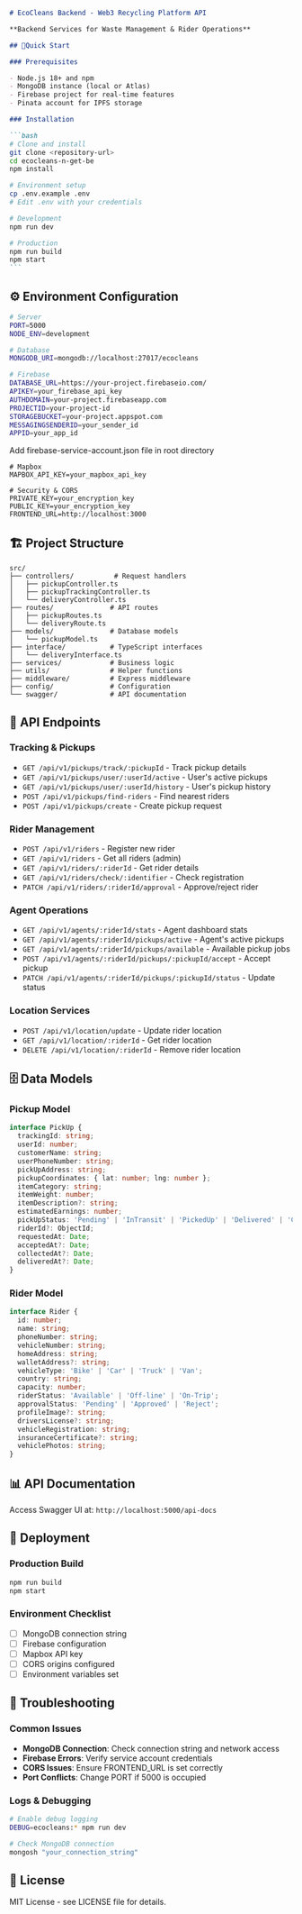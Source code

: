 ````markdown
# EcoCleans Backend - Web3 Recycling Platform API

**Backend Services for Waste Management & Rider Operations**

## 🚀Quick Start

### Prerequisites

- Node.js 18+ and npm
- MongoDB instance (local or Atlas)
- Firebase project for real-time features
- Pinata account for IPFS storage

### Installation

```bash
# Clone and install
git clone <repository-url>
cd ecocleans-n-get-be
npm install

# Environment setup
cp .env.example .env
# Edit .env with your credentials

# Development
npm run dev

# Production
npm run build
npm start
```
````

## ⚙️ Environment Configuration

```bash
# Server
PORT=5000
NODE_ENV=development

# Database
MONGODB_URI=mongodb://localhost:27017/ecocleans

# Firebase
DATABASE_URL=https://your-project.firebaseio.com/
APIKEY=your_firebase_api_key
AUTHDOMAIN=your-project.firebaseapp.com
PROJECTID=your-project-id
STORAGEBUCKET=your-project.appspot.com
MESSAGINGSENDERID=your_sender_id
APPID=your_app_id

```
  Add firebase-service-account.json file in root directory 
```
# Mapbox
MAPBOX_API_KEY=your_mapbox_api_key

# Security & CORS
PRIVATE_KEY=your_encryption_key
PUBLIC_KEY=your_encryption_key
FRONTEND_URL=http://localhost:3000
```

## 🏗️ Project Structure

```
src/
├── controllers/          # Request handlers
│   ├── pickupController.ts
│   ├── pickupTrackingController.ts
│   └── deliveryController.ts
├── routes/              # API routes
│   ├── pickupRoutes.ts
│   └── deliveryRoute.ts
├── models/              # Database models
│   └── pickupModel.ts
├── interface/           # TypeScript interfaces
│   └── deliveryInterface.ts
├── services/            # Business logic
├── utils/               # Helper functions
├── middleware/          # Express middleware
├── config/              # Configuration
└── swagger/             # API documentation
```

## 📡 API Endpoints

### Tracking & Pickups

- `GET /api/v1/pickups/track/:pickupId` - Track pickup details
- `GET /api/v1/pickups/user/:userId/active` - User's active pickups
- `GET /api/v1/pickups/user/:userId/history` - User's pickup history
- `POST /api/v1/pickups/find-riders` - Find nearest riders
- `POST /api/v1/pickups/create` - Create pickup request

### Rider Management

- `POST /api/v1/riders` - Register new rider
- `GET /api/v1/riders` - Get all riders (admin)
- `GET /api/v1/riders/:riderId` - Get rider details
- `GET /api/v1/riders/check/:identifier` - Check registration
- `PATCH /api/v1/riders/:riderId/approval` - Approve/reject rider

### Agent Operations

- `GET /api/v1/agents/:riderId/stats` - Agent dashboard stats
- `GET /api/v1/agents/:riderId/pickups/active` - Agent's active pickups
- `GET /api/v1/agents/:riderId/pickups/available` - Available pickup jobs
- `POST /api/v1/agents/:riderId/pickups/:pickupId/accept` - Accept pickup
- `PATCH /api/v1/agents/:riderId/pickups/:pickupId/status` - Update status

### Location Services

- `POST /api/v1/location/update` - Update rider location
- `GET /api/v1/location/:riderId` - Get rider location
- `DELETE /api/v1/location/:riderId` - Remove rider location

## 🗄️ Data Models

### Pickup Model

```typescript
interface PickUp {
  trackingId: string;
  userId: number;
  customerName: string;
  userPhoneNumber: string;
  pickUpAddress: string;
  pickupCoordinates: { lat: number; lng: number };
  itemCategory: string;
  itemWeight: number;
  itemDescription?: string;
  estimatedEarnings: number;
  pickUpStatus: 'Pending' | 'InTransit' | 'PickedUp' | 'Delivered' | 'Cancelled';
  riderId?: ObjectId;
  requestedAt: Date;
  acceptedAt?: Date;
  collectedAt?: Date;
  deliveredAt?: Date;
}
```

### Rider Model

```typescript
interface Rider {
  id: number;
  name: string;
  phoneNumber: string;
  vehicleNumber: string;
  homeAddress: string;
  walletAddress?: string;
  vehicleType: 'Bike' | 'Car' | 'Truck' | 'Van';
  country: string;
  capacity: number;
  riderStatus: 'Available' | 'Off-line' | 'On-Trip';
  approvalStatus: 'Pending' | 'Approved' | 'Reject';
  profileImage?: string;
  driversLicense?: string;
  vehicleRegistration: string;
  insuranceCertificate?: string;
  vehiclePhotos: string;
}
```

## 📊 API Documentation

Access Swagger UI at: `http://localhost:5000/api-docs`

## 🚀 Deployment

### Production Build

```bash
npm run build
npm start
```

### Environment Checklist

- [ ] MongoDB connection string
- [ ] Firebase configuration
- [ ] Mapbox API key
- [ ] CORS origins configured
- [ ] Environment variables set

## 🐛 Troubleshooting

### Common Issues

- **MongoDB Connection**: Check connection string and network access
- **Firebase Errors**: Verify service account credentials
- **CORS Issues**: Ensure FRONTEND_URL is set correctly
- **Port Conflicts**: Change PORT if 5000 is occupied

### Logs & Debugging

```bash
# Enable debug logging
DEBUG=ecocleans:* npm run dev

# Check MongoDB connection
mongosh "your_connection_string"
```

## 📄 License

MIT License - see LICENSE file for details.

```

```
